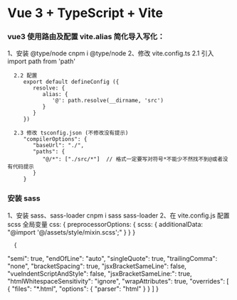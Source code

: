 # Vue 3 + TypeScript + Vite

### vue3 使用路由及配置 vite.alias 简化导入写化：
   1、安装 @type/node 
      cnpm i @type/node
   2、修改 vite.config.ts
      2.1 引入
         import path from 'path'

      2.2 配置
         export default defineConfig ({
            resolve: {
               alias: {
                  '@': path.resolve(__dirname, 'src')
               }
            }
         })

      2.3 修改 tsconfig.json (不修改没有提示)
         "compilerOptions": {
            "baseUrl": "./",
            "paths": {
               "@/*": ["./src/*"]  // 格式一定要写对符号*不能少不然找不到@或者没有代码提示
            }
         } 

### 安装 sass
   1、安装 sass、sass-loader
      cnpm i sass sass-loader
   2、在 vite.config.js 配置 scss 全局变量
      css: {
         preprocessorOptions: {
            scss: {
               additionalData: "@import '@/assets/style/mixin.scss';"
            }
         }
      }





      {
  "semi": true,
  "endOfLine": "auto",
  "singleQuote": true,
  "trailingComma": "none",
  "bracketSpacing": true,
  "jsxBracketSameLine": false,
  "vueIndentScriptAndStyle": false,
  "jsxBracketSameLine:": true,
  "htmlWhitespaceSensitivity": "ignore",
  "wrapAttributes": true,
  "overrides": [
    {
      "files": "*.html",
      "options": {
        "parser": "html"
      }
    }
  ]
}